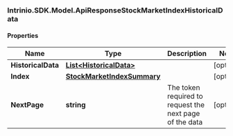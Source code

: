 ### Intrinio.SDK.Model.ApiResponseStockMarketIndexHistoricalData
#### Properties

Name | Type | Description | Notes
------------ | ------------- | ------------- | -------------
**HistoricalData** | [**List&lt;HistoricalData&gt;**](HistoricalData.md) |  | [optional] 
**Index** | [**StockMarketIndexSummary**](StockMarketIndexSummary.md) |  | [optional] 
**NextPage** | **string** | The token required to request the next page of the data | [optional] 

